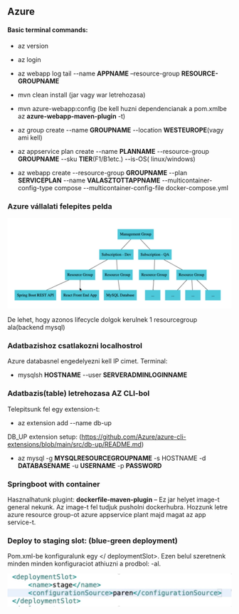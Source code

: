 ## Azure

#### Basic terminal commands:

- az version
- az login
- az webapp log tail --name **APPNAME** –resource-group **RESOURCE-GROUPNAME**
- mvn clean install (jar vagy war letrehozasa)
- mvn azure-webapp:config (be kell huzni dependencianak a pom.xmlbe az **azure-webapp-maven-plugin** -t)

- az group create --name **GROUPNAME** --location **WESTEUROPE**(vagy ami kell)
- az appservice plan create --name **PLANNAME** --resource-group **GROUPNAME** --sku **TIER**(F1/B1etc.) --is-OS(
  linux/windows)
- az webapp create --resource-group **GROUPNAME** --plan **SERVICEPLAN** --name **VALASZTOTTAPPNAME**
  --multicontainer-config-type compose --multicontainer-config-file docker-compose.yml

### Azure vállalati felepites pelda

![img.png](../../../../resources/azure/img.png)

De lehet, hogy azonos lifecycle dolgok kerulnek 1 resourcegroup ala(backend mysql)

### Adatbazishoz csatlakozni localhostrol

Azure databasnel engedelyezni kell IP cimet.
Terminal:

- mysqlsh **HOSTNAME** --user **SERVERADMINLOGINNAME**

### Adatbazis(table) letrehozasa AZ CLI-bol

Telepitsunk fel egy extension-t:

- az extension add --name db-up

DB_UP extension setup: (https://github.com/Azure/azure-cli-extensions/blob/main/src/db-up/README.md)

- az mysql -g **MYSQLRESOURCEGROUPNAME** -s HOSTNAME -d **DATABASENAME** -u **USERNAME** -p **PASSWORD**

### Springboot with container

Hasznalhatunk plugint: **dockerfile-maven-plugin** – Ez jar helyet image-t general nekunk.
Az image-t fel tudjuk pusholni dockerhubra.
Hozzunk letre azure resource group-ot azure appservice plant majd magat az app service-t.

### Deploy to staging slot: (blue-green deployment)

Pom.xml-be konfiguralunk egy <deploymentSlot></ deploymentSlot>.
Ezen belul szeretnenk minden minden konfiguraciot athiuzni a prodbol: <configurationSource></configurationSource>-al.

![img.png](../../../../resources/azure/img_1.png)
